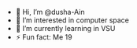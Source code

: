 - 👋 Hi, I’m @dusha-Ain
- 👀 I’m interested in computer space
- 🌱 I’m currently learning in VSU
- ⚡ Fun fact: Me 19
